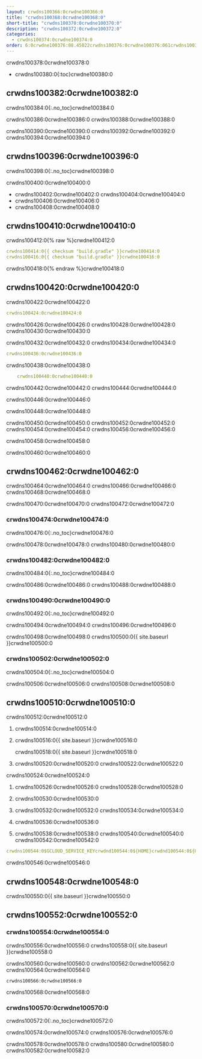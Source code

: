 ```yaml
---
layout: crwdns100366:0crwdne100366:0
title: "crwdns100368:0crwdne100368:0"
short-title: "crwdns100370:0crwdne100370:0"
description: "crwdns100372:0crwdne100372:0"
categories:
  - crwdns100374:0crwdne100374:0
order: 6:0crwdne100376:08.45022crwdns100376:0crwdne100376:061crwdns100376:0crwdne100376:0
---
```

crwdns100378:0crwdne100378:0

- crwdns100380:0{:toc}crwdne100380:0

## crwdns100382:0crwdne100382:0

crwdns100384:0{:.no_toc}crwdne100384:0

crwdns100386:0crwdne100386:0 crwdns100388:0crwdne100388:0

crwdns100390:0crwdne100390:0 crwdns100392:0crwdne100392:0 crwdns100394:0crwdne100394:0

## crwdns100396:0crwdne100396:0

crwdns100398:0{:.no_toc}crwdne100398:0

crwdns100400:0crwdne100400:0

- crwdns100402:0crwdne100402:0 crwdns100404:0crwdne100404:0
- crwdns100406:0crwdne100406:0
- crwdns100408:0crwdne100408:0

## crwdns100410:0crwdne100410:0

crwdns100412:0{% raw %}crwdne100412:0

```yaml
crwdns100414:0{{ checksum "build.gradle" }}crwdne100414:0
crwdns100416:0{{ checksum "build.gradle" }}crwdne100416:0
```

crwdns100418:0{% endraw %}crwdne100418:0

## crwdns100420:0crwdne100420:0

crwdns100422:0crwdne100422:0

```yaml
crwdns100424:0crwdne100424:0
```

crwdns100426:0crwdne100426:0 crwdns100428:0crwdne100428:0 crwdns100430:0crwdne100430:0

crwdns100432:0crwdne100432:0 crwdns100434:0crwdne100434:0

```yaml
crwdns100436:0crwdne100436:0
```

crwdns100438:0crwdne100438:0

```yaml
    crwdns100440:0crwdne100440:0
```

crwdns100442:0crwdne100442:0 crwdns100444:0crwdne100444:0

crwdns100446:0crwdne100446:0

crwdns100448:0crwdne100448:0

crwdns100450:0crwdne100450:0 crwdns100452:0crwdne100452:0 crwdns100454:0crwdne100454:0 crwdns100456:0crwdne100456:0

crwdns100458:0crwdne100458:0

crwdns100460:0crwdne100460:0

## crwdns100462:0crwdne100462:0

crwdns100464:0crwdne100464:0 crwdns100466:0crwdne100466:0 crwdns100468:0crwdne100468:0

crwdns100470:0crwdne100470:0 crwdns100472:0crwdne100472:0

### crwdns100474:0crwdne100474:0

crwdns100476:0{:.no_toc}crwdne100476:0

crwdns100478:0crwdne100478:0 crwdns100480:0crwdne100480:0

### crwdns100482:0crwdne100482:0

crwdns100484:0{:.no_toc}crwdne100484:0

crwdns100486:0crwdne100486:0 crwdns100488:0crwdne100488:0

### crwdns100490:0crwdne100490:0

crwdns100492:0{:.no_toc}crwdne100492:0

crwdns100494:0crwdne100494:0 crwdns100496:0crwdne100496:0

crwdns100498:0crwdne100498:0 crwdns100500:0{{ site.baseurl }}crwdne100500:0

### crwdns100502:0crwdne100502:0

crwdns100504:0{:.no_toc}crwdne100504:0

crwdns100506:0crwdne100506:0 crwdns100508:0crwdne100508:0

## crwdns100510:0crwdne100510:0

crwdns100512:0crwdne100512:0

1. crwdns100514:0crwdne100514:0

2. crwdns100516:0{{ site.baseurl }}crwdne100516:0
    
    crwdns100518:0{{ site.baseurl }}crwdne100518:0

3. crwdns100520:0crwdne100520:0 crwdns100522:0crwdne100522:0

crwdns100524:0crwdne100524:0

1. crwdns100526:0crwdne100526:0 crwdns100528:0crwdne100528:0

2. crwdns100530:0crwdne100530:0

3. crwdns100532:0crwdne100532:0 crwdns100534:0crwdne100534:0

4. crwdns100536:0crwdne100536:0

5. crwdns100538:0crwdne100538:0 crwdns100540:0crwdne100540:0 crwdns100542:0crwdne100542:0

```yaml
crwdns100544:0$GCLOUD_SERVICE_KEYcrwdnd100544:0${HOME}crwdnd100544:0${HOME}crwdnd100544:0${GOOGLE_PROJECT_ID}crwdnd100544:0${GOOGLE_PROJECT_ID}crwdnd100544:0[BUCKET_NAME]crwdnd100544:0[OBJECT_NAME]crwdnd100544:0${CIRCLE_ARTIFACTS}crwdne100544:0
```

crwdns100546:0crwdne100546:0

## crwdns100548:0crwdne100548:0

crwdns100550:0{{ site.baseurl }}crwdne100550:0

## crwdns100552:0crwdne100552:0

### crwdns100554:0crwdne100554:0

crwdns100556:0crwdne100556:0 crwdns100558:0{{ site.baseurl }}crwdne100558:0

crwdns100560:0crwdne100560:0 crwdns100562:0crwdne100562:0 crwdns100564:0crwdne100564:0

    crwdns100566:0crwdne100566:0
    

crwdns100568:0crwdne100568:0

### crwdns100570:0crwdne100570:0

crwdns100572:0{:.no_toc}crwdne100572:0

crwdns100574:0crwdne100574:0 crwdns100576:0crwdne100576:0

crwdns100578:0crwdne100578:0 crwdns100580:0crwdne100580:0 crwdns100582:0crwdne100582:0